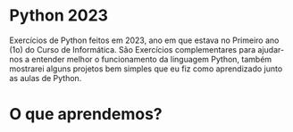 # Python 2023
 Exercícios de Python feitos em 2023, ano em que estava no Primeiro ano (1o) do Curso de Informática. São Exercícios complementares para ajudar-nos a entender melhor o funcionamento da linguagem Python, também mostrarei alguns projetos bem simples que eu fiz como aprendizado junto as aulas de Python.
 
 

# O que aprendemos?

